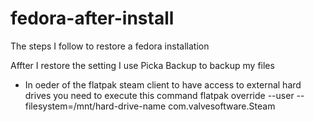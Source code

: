 # fedora-after-install
The steps I follow to restore a fedora installation

Affter I restore the setting I use Picka Backup to backup my files

* In oeder of the flatpak steam client to have access to external hard drives you need to execute this command
flatpak override --user --filesystem=/mnt/hard-drive-name com.valvesoftware.Steam
